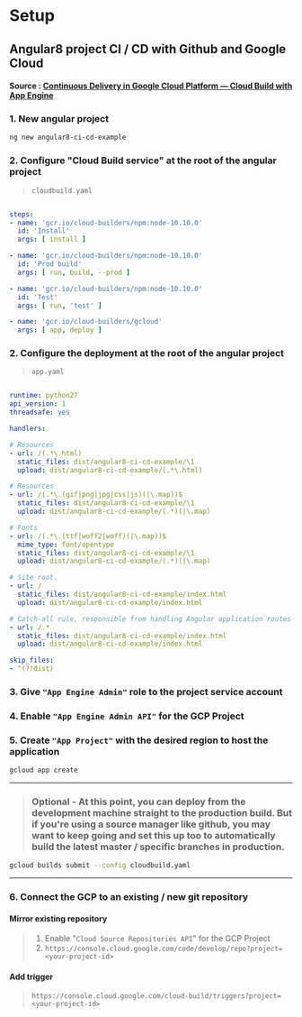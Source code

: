 # Setup
## Angular8 project CI / CD with Github and Google Cloud
#### Source : [Continuous Delivery in Google Cloud Platform — Cloud Build with App Engine](https://medium.com/google-cloud/continuous-delivery-in-google-cloud-platform-cloud-build-with-app-engine-8355d3a11ff5)

### 1. New angular project
```bash
ng new angular8-ci-cd-example
```

### 2. Configure "Cloud Build service" at the root of the angular project
> `cloudbuild.yaml`
```yaml

steps:
- name: 'gcr.io/cloud-builders/npm:node-10.10.0'
  id: 'Install'
  args: [ install ]

- name: 'gcr.io/cloud-builders/npm:node-10.10.0'
  id: 'Prod build'
  args: [ run, build, --prod ]

- name: 'gcr.io/cloud-builders/npm:node-10.10.0'
  id: 'Test'
  args: [ run, 'test' ]

- name: 'gcr.io/cloud-builders/gcloud'
  args: [ app, deploy ]
```

### 2. Configure the deployment at the root of the angular project
> `app.yaml`
```yaml

runtime: python27
api_version: 1
threadsafe: yes

handlers:

# Resources
- url: /(.*\.html)
  static_files: dist/angular8-ci-cd-example/\1
  upload: dist/angular8-ci-cd-example/(.*\.html)

# Resources
- url: /(.*\.(gif|png|jpg|css|js)(|\.map))$
  static_files: dist/angular8-ci-cd-example/\1
  upload: dist/angular8-ci-cd-example/(.*)(|\.map)

# Fonts
- url: /(.*\.(ttf|woff2|woff)(|\.map))$
  mime_type: font/opentype
  static_files: dist/angular8-ci-cd-example/\1
  upload: dist/angular8-ci-cd-example/(.*)(|\.map)

# Site root.
- url: /
  static_files: dist/angular8-ci-cd-example/index.html
  upload: dist/angular8-ci-cd-example/index.html

# Catch-all rule, responsible from handling Angular application routes (deeplinks).
- url: /.*
  static_files: dist/angular8-ci-cd-example/index.html
  upload: dist/angular8-ci-cd-example/index.html

skip_files:
- ^(?!dist)
```

### 3. Give `"App Engine Admin"` role to the project service account

### 4. Enable `"App Engine Admin API"` for the GCP Project

### 5. Create `"App Project"` with the desired region to host the application
```bash
gcloud app create
```
--------------------------------------------------------------------------------------
> ### Optional - At this point, you can deploy from the development machine straight to the production build. But if you're using a source manager like github, you may want to keep going and set this up too to automatically build the latest master / specific branches in production.
```bash
gcloud builds submit --config cloudbuild.yaml
```
--------------------------------------------------------------------------------------

### 6. Connect the GCP to an existing / new git repository
#### Mirror existing repository
> 1. Enable "`Cloud Source Repositories API`" for the GCP Project
> 2. `https://console.cloud.google.com/code/develop/repo?project=<your-project-id>`

#### Add trigger
> `https://console.cloud.google.com/cloud-build/triggers?project=<your-project-id>`

